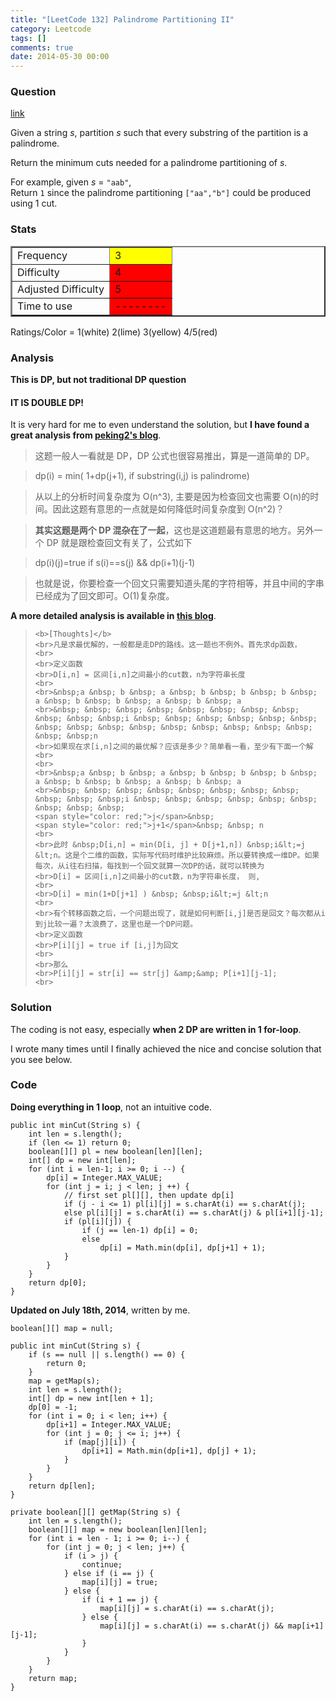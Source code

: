 ```yaml
---
title: "[LeetCode 132] Palindrome Partitioning II"
category: Leetcode
tags: []
comments: true
date: 2014-05-30 00:00
---
```



### Question

[link](https://oj.leetcode.com/problems/palindrome-partitioning-ii/)

<div class="question-content">
            <p></p><p>
Given a string <i>s</i>, partition <i>s</i> such that every substring of the partition is a palindrome.
</p>
<p>
Return the minimum cuts needed for a palindrome partitioning of <i>s</i>.
</p>
<p>
For example, given <i>s</i> = <code>"aab"</code>,<br>
Return <code>1</code> since the palindrome partitioning <code>["aa","b"]</code> could be produced using 1 cut.
</p><p></p>
          </div>

### Stats

<table border="2">
	<tr>
		<td>Frequency</td>
		<td bgcolor="yellow">3</td>
	</tr>
	<tr>
		<td>Difficulty</td>
		<td bgcolor="red">4</td>
	</tr>
	<tr>
		<td>Adjusted Difficulty</td>
		<td bgcolor="red">5</td>
	</tr>
	<tr>
		<td>Time to use</td>
		<td bgcolor="red">--------</td>
	</tr>
</table>

Ratings/Color = 1(white) 2(lime) 3(yellow) 4/5(red)

### Analysis

**This is DP, but not traditional DP question**

#### IT IS DOUBLE DP!

It is very hard for me to even understand the solution, but **I have found a great analysis from [peking2's blog](http://blog.sina.com.cn/s/blog_b9285de20101iwqt.html)**.

> 这题一般人一看就是 DP，DP 公式也很容易推出，算是一道简单的 DP。

> dp(i) = min( 1+dp(j+1), if substring(i,j) is palindrome)

> 从以上的分析时间复杂度为 O(n^3), 主要是因为检查回文也需要 O(n)的时间。因此这题有意思的一点就是如何降低时间复杂度到 O(n^2)？

> **其实这题是两个 DP 混杂在了一起**，这也是这道题最有意思的地方。另外一个 DP 就是跟检查回文有关了，公式如下

> dp(i)(j)=true if s(i)==s(j) && dp(i+1)(j-1)

> 也就是说，你要检查一个回文只需要知道头尾的字符相等，并且中间的字串已经成为了回文即可。O(1)复杂度。

**A more detailed analysis is available in [this blog](http://fisherlei.blogspot.sg/2013/03/leetcode-palindrome-partitioning-ii.html)**.

<blockquote cite="http://fisherlei.blogspot.sg/2013/03/leetcode-palindrome-partitioning-ii.html">

    <b>[Thoughts]</b>
    <br>凡是求最优解的，一般都是走DP的路线。这一题也不例外。首先求dp函数，
    <br>
    <br>定义函数
    <br>D[i,n] = 区间[i,n]之间最小的cut数，n为字符串长度
    <br>
    <br>&nbsp;a &nbsp; b &nbsp; a &nbsp; b &nbsp; b &nbsp; b &nbsp; a &nbsp; b &nbsp; b &nbsp; a &nbsp; b &nbsp; a
    <br>&nbsp; &nbsp; &nbsp; &nbsp; &nbsp; &nbsp; &nbsp; &nbsp; &nbsp; &nbsp; &nbsp;i &nbsp; &nbsp; &nbsp; &nbsp; &nbsp; &nbsp; &nbsp; &nbsp; &nbsp; &nbsp; &nbsp; &nbsp; &nbsp; &nbsp; &nbsp; &nbsp; &nbsp;n
    <br>如果现在求[i,n]之间的最优解？应该是多少？简单看一看，至少有下面一个解
    <br>
    <br>
    <br>&nbsp;a &nbsp; b &nbsp; a &nbsp; b &nbsp; b &nbsp; b &nbsp; a &nbsp; b &nbsp; b &nbsp; a &nbsp; b &nbsp; a
    <br>&nbsp; &nbsp; &nbsp; &nbsp; &nbsp; &nbsp; &nbsp; &nbsp; &nbsp; &nbsp; &nbsp;i &nbsp; &nbsp; &nbsp; &nbsp; &nbsp; &nbsp; &nbsp; &nbsp; &nbsp;
    <span style="color: red;">j</span>&nbsp;
    <span style="color: red;">j+1</span>&nbsp; &nbsp; n
    <br>
    <br>此时 &nbsp;D[i,n] = min(D[i, j] + D[j+1,n]) &nbsp;i&lt;=j &lt;n。这是个二维的函数，实际写代码时维护比较麻烦。所以要转换成一维DP。如果每次，从i往右扫描，每找到一个回文就算一次DP的话，就可以转换为
    <br>D[i] = 区间[i,n]之间最小的cut数，n为字符串长度， 则,
    <br>
    <br>D[i] = min(1+D[j+1] ) &nbsp; &nbsp;i&lt;=j &lt;n
    <br>
    <br>有个转移函数之后，一个问题出现了，就是如何判断[i,j]是否是回文？每次都从i到j比较一遍？太浪费了，这里也是一个DP问题。
    <br>定义函数
    <br>P[i][j] = true if [i,j]为回文
    <br>
    <br>那么
    <br>P[i][j] = str[i] == str[j] &amp;&amp; P[i+1][j-1];
    <br>

</blockquote>

### Solution

The coding is not easy, especially **when 2 DP are written in 1 for-loop**.

I wrote many times until I finally achieved the nice and concise solution that you see below.

### Code

**Doing everything in 1 loop**, not an intuitive code.

    public int minCut(String s) {
        int len = s.length();
        if (len <= 1) return 0;
        boolean[][] pl = new boolean[len][len];
        int[] dp = new int[len];
        for (int i = len-1; i >= 0; i --) {
            dp[i] = Integer.MAX_VALUE;
            for (int j = i; j < len; j ++) {
                // first set pl[][], then update dp[i]
                if (j - i <= 1) pl[i][j] = s.charAt(i) == s.charAt(j);
                else pl[i][j] = s.charAt(i) == s.charAt(j) & pl[i+1][j-1];
                if (pl[i][j]) {
                    if (j == len-1) dp[i] = 0;
                    else
                        dp[i] = Math.min(dp[i], dp[j+1] + 1);
                }
            }
        }
        return dp[0];
    }

**Updated on July 18th, 2014**, written by me.

    boolean[][] map = null;

    public int minCut(String s) {
        if (s == null || s.length() == 0) {
            return 0;
        }
        map = getMap(s);
        int len = s.length();
        int[] dp = new int[len + 1];
        dp[0] = -1;
        for (int i = 0; i < len; i++) {
            dp[i+1] = Integer.MAX_VALUE;
            for (int j = 0; j <= i; j++) {
                if (map[j][i]) {
                    dp[i+1] = Math.min(dp[i+1], dp[j] + 1);
                }
            }
        }
        return dp[len];
    }

    private boolean[][] getMap(String s) {
    	int len = s.length();
    	boolean[][] map = new boolean[len][len];
    	for (int i = len - 1; i >= 0; i--) {
    		for (int j = 0; j < len; j++) {
    			if (i > j) {
    			    continue;
    			} else if (i == j) {
    			    map[i][j] = true;
    			} else {
    			    if (i + 1 == j) {
    			        map[i][j] = s.charAt(i) == s.charAt(j);
    			    } else {
    			        map[i][j] = s.charAt(i) == s.charAt(j) && map[i+1][j-1];
    			    }
    			}
    		}
    	}
    	return map;
    }
